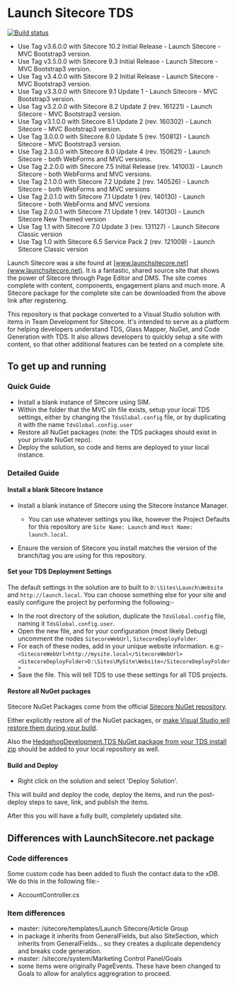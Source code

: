 # Launch Sitecore TDS #

[![Build status](https://ci.appveyor.com/api/projects/status/taxr71bl03mev0vc?svg=true)](https://ci.appveyor.com/project/SeanHolmesby/launchsitecoretds/branch/master)

- Use Tag v3.6.0.0 with Sitecore 10.2 Initial Release - Launch Sitecore - MVC Bootstrap3 version.
- Use Tag v3.5.0.0 with Sitecore 9.3 Initial Release - Launch Sitecore - MVC Bootstrap3 version.
- Use Tag v3.4.0.0 with Sitecore 9.2 Initial Release - Launch Sitecore - MVC Bootstrap3 version.
- Use Tag v3.3.0.0 with Sitecore 9.1 Update 1 - Launch Sitecore - MVC Bootstrap3 version.
- Use Tag v3.2.0.0 with Sitecore 8.2 Update 2 (rev. 161221) - Launch Sitecore - MVC Bootstrap3 version.
- Use Tag v3.1.0.0 with Sitecore 8.1 Update 2 (rev. 160302) - Launch Sitecore - MVC Bootstrap3 version.
- Use Tag 3.0.0.0 with Sitecore 8.0 Update 5 (rev. 150812) - Launch Sitecore - MVC Bootstrap3 version.
- Use Tag 2.3.0.0 with Sitecore 8.0 Update 4 (rev. 150621) - Launch Sitecore - both WebForms and MVC versions.
- Use Tag 2.2.0.0 with Sitecore 7.5 Initial Release (rev. 141003) - Launch Sitecore - both WebForms and MVC versions.
- Use Tag 2.1.0.0 with Sitecore 7.2 Update 2 (rev. 140526) - Launch Sitecore - both WebForms and MVC versions
- Use Tag 2.0.1.0 with Sitecore 7.1 Update 1 (rev. 140130) - Launch Sitecore - both WebForms and MVC versions
- Use Tag 2.0.0.1 with Sitecore 7.1 Update 1 (rev. 140130) - Launch Sitecore New Themed version
- Use Tag 1.1 with Sitecore 7.0 Update 3 (rev. 131127) - Launch Sitecore Classic version
- Use Tag 1.0 with Sitecore 6.5 Service Pack 2 (rev. 121009) - Launch Sitecore Classic version


Launch Sitecore was a site found at [www.launchsitecore.net](www.launchsitecore.net). It is a fantastic, shared source site that shows the power of Sitecore through Page Editor and DMS. The site comes complete with content, components, engagement plans and much more. A Sitecore package for the complete site can be downloaded from the above link after registering.

This repository is that package converted to a Visual Studio solution with items in Team Development for Sitecore. It's intended to serve as a platform for helping developers understand TDS, Glass Mapper, NuGet, and Code Generation with TDS. It also allows developers to quickly setup a site with content, so that other additional features can be tested on a complete site.


## To get up and running ##
### Quick Guide ###
- Install a blank instance of Sitecore using SIM.
- Within the folder that the MVC sln file exists, setup your local TDS settings, either by changing the `TdsGlobal.config` file, or by duplicating it with the name `TdsGlobal.config.user`
- Restore all NuGet packages (note: the TDS packages should exist in your private NuGet repo).
- Deploy the solution, so code and items are deployed to your local instance.

### Detailed Guide ###

#### Install a blank Sitecore Instance ####
- Install a blank instance of Sitecore using the Sitecore Instance Manager.
	- You can use whatever settings you like, however the Project Defaults for this repository are `Site Name: Launch` and `Host Name: launch.local`.
	 
- Ensure the version of Sitecore you install matches the version of the branch/tag you are using for this repository.

#### Set your TDS Deployment Settings ####
The default settings in the solution are to built to `D:\Sites\Launch\Website` and `http://launch.local`. You can choose something else for your site and easily configure the project by performing the following:-

- In the root directory of the solution, duplicate the `TdsGlobal.config` file, naming it `TdsGlobal.config.user`.
- Open the new file, and for your configuration (most likely Debug) uncomment the nodes `SitecoreWebUrl`, `SitecoreDeployFolder`.
 - For each of these nodes, add in your unique website information. e.g:- <br />
   `<SitecoreWebUrl>http://mysite.local</SitecoreWebUrl>`<br />
   `<SitecoreDeployFolder>D:\Sites\MySite\Website</SitecoreDeployFolder>`<br />
- Save the file. This will tell TDS to use these settings for all TDS projects.

#### Restore all NuGet packages ####
Sitecore NuGet Packages come from the official [Sitecore NuGet repository](https://doc.sitecore.net/sitecore_experience_platform/developing/developing_with_sitecore/sitecore_public_nuget_packages_faq).

Either explicitly restore all of the NuGet packages, or [make Visual Studio will restore them during your build](http://www.codeproject.com/Articles/680678/Keep-Nuget-Packages-Out-of-Source-Control-with-Nug).

Also the [HedgehogDevelopment.TDS NuGet package from your TDS install zip](http://hedgehogdevelopment.github.io/tds/chapter5.html#tds-builds-using-cloud-servers) should be added to your local repository as well. 

#### Build and Deploy ####
- Right click on the solution and select 'Deploy Solution'.

This will build and deploy the code, deploy the items, and run the post-deploy steps to save, link, and publish the items.

After this you will have a fully built, completely updated site.


## Differences with LaunchSitecore.net package ##
### Code differences ###
Some custom code has been added to flush the contact data to the xDB. We do this in the following file:-

 - AccountController.cs

### Item differences ###

 - master: /sitecore/templates/Launch Sitecore/Article Group
  - in package it inherits from GeneralFields, but also SiteSection, which inherits from GeneralFields... so they creates a duplicate dependency and breaks code generation.
 - master: /sitecore/system/Marketing Control Panel/Goals
  - some items were originally PageEvents. These have been changed to Goals to allow for analytics aggregration to proceed.
 



